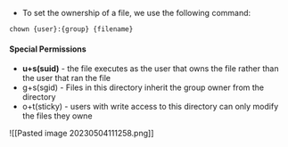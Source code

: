 
- To set the ownership of a file, we use the following command:
```
chown {user}:{group} {filename}
```

#### Special Permissions

- **u+s(suid)** - the file executes as the user that owns the file rather than the user that ran the file
- g+s(sgid) - Files in this directory inherit the group owner from the directory
- o+t(sticky) - users with write access to this directory can only modify the files they owne

![[Pasted image 20230504111258.png]]
